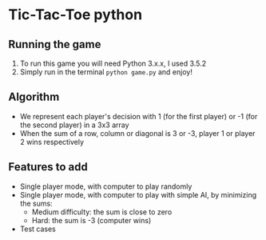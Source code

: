Tic-Tac-Toe python
==================

## Running the game
1. To run this game you will need Python 3.x.x,
I used 3.5.2
2. Simply run in the terminal `python game.py` and enjoy!

## Algorithm
- We represent each player's decision with 1 
(for the first player) or -1 (for the second player)
in a 3x3 array
- When the sum of a row, column or diagonal is
3 or -3, player 1 or player 2 wins respectively

## Features to add
- Single player mode, with computer to play randomly
- Single player mode, with computer to play with simple AI,
 by minimizing the sums:
    * Medium difficulty: the sum is close to zero
    * Hard: the sum is -3 (computer wins)
- Test cases